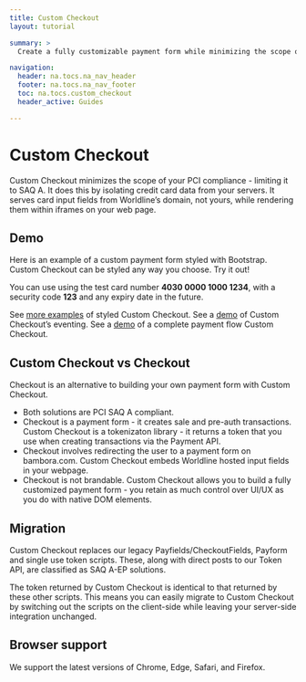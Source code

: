```yaml
---
title: Custom Checkout
layout: tutorial

summary: >
  Create a fully customizable payment form while minimizing the scope of your PCI compliance.

navigation:
  header: na.tocs.na_nav_header
  footer: na.tocs.na_nav_footer
  toc: na.tocs.custom_checkout
  header_active: Guides

---
```


# Custom Checkout

Custom Checkout minimizes the scope of your PCI compliance - limiting it to SAQ A. It does this by isolating credit card data from your servers. It serves card input fields from Worldline’s domain, not yours, while rendering them within iframes on your web page.

## Demo
Here is an example of a custom payment form styled with Bootstrap. Custom Checkout can be styled any way you choose. Try it out!

You can use using the test card number **4030 0000 1000 1234**, with a security code **123** and any expiry date in the future.

See [more examples](/docs/guides/custom_checkout/demos/) of styled Custom Checkout. See a [demo](https://libs.na.bambora.com/customcheckout/1.0.0/demo.html?source=production) of Custom Checkout’s eventing. See a [demo](https://demo.na.bambora.com) of a complete payment flow Custom Checkout.

## Custom Checkout vs Checkout

Checkout is an alternative to building your own payment form with Custom Checkout.

* Both solutions are PCI SAQ A compliant.
* Checkout is a payment form - it creates sale and pre-auth transactions. Custom Checkout is a tokenizaton library - it returns a token that you use when creating transactions via the Payment API.
* Checkout involves redirecting the user to a payment form on bambora.com. Custom Checkout embeds Worldline hosted input fields in your webpage.
* Checkout is not brandable. Custom Checkout allows you to build a fully customized payment form - you retain as much control over UI/UX as you do with native DOM elements.

## Migration

Custom Checkout replaces our legacy Payfields/CheckoutFields, Payform and single use token scripts. These, along with direct posts to our Token API, are classified as SAQ A-EP solutions.

The token returned by Custom Checkout is identical to that returned by these other scripts. This means you can easily migrate to Custom Checkout by switching out the scripts on the client-side while leaving your server-side integration unchanged.

## Browser support

We support the latest versions of Chrome, Edge, Safari, and Firefox.

